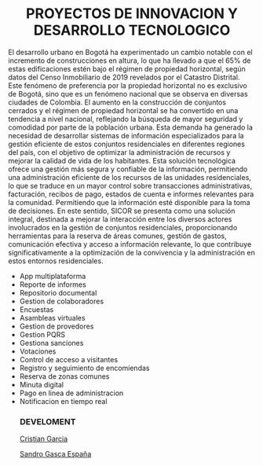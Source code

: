  <center><h1>PROYECTOS DE INNOVACION Y DESARROLLO TECNOLOGICO</h1></center>
<P>
El desarrollo urbano en Bogotá ha experimentado un cambio notable con el incremento de construcciones en altura, lo que ha llevado a que el 65% de estas edificaciones estén bajo el régimen de propiedad horizontal, según datos del Censo Inmobiliario de 2019 revelados por el Catastro Distrital. Este fenómeno de preferencia por la propiedad horizontal no es exclusivo de Bogotá, sino que es un fenómeno nacional que se observa en diversas ciudades de Colombia. El aumento en la construcción de conjuntos cerrados y el régimen de propiedad horizontal se ha convertido en una tendencia a nivel nacional, reflejando la búsqueda de mayor seguridad y comodidad por parte de la población urbana. Esta demanda ha generado la necesidad de desarrollar sistemas de información especializados para la gestión eficiente de estos conjuntos residenciales en diferentes regiones del país, con el objetivo de optimizar la administración de recursos y mejorar la calidad de vida de los habitantes. Esta solución tecnológica ofrece una gestión más segura y confiable de la información, permitiendo una administración eficiente de los recursos de las unidades residenciales, lo que se traduce en un mayor control sobre transacciones administrativas, facturación, recibos de pago, estados de cuenta e informes relevantes para la comunidad. Permitiendo que la información esté disponible para la toma de decisiones. En este sentido, SICOR se presenta como una solución integral, destinada a mejorar la interacción entre los diversos actores involucrados en la gestión de conjuntos residenciales, proporcionando herramientas para la reserva de áreas comunes, gestión de gastos, comunicación efectiva y acceso a información relevante, lo que contribuye significativamente a la optimización de la convivencia y la administración en estos entornos residenciales.
</P>

<ul>
  <li>App multiplataforma</li>
  <li>Reporte de informes</li>
  <li>Repositorio documental</li>
  <li>Gestion de colaboradores</li>
  <li>Encuestas</li>
  <li>Asambleas virtuales</li>
  <li>Gestion de provedores</li>
  <li>Gestion PQRS</li>
  <li>Gestiona sanciones</li>
  <li>Votaciones</li>
  <li>Control de acceso a visitantes</li>
  <li>Registro y seguimiento de encomiendas</li>
  <li>Reserva de zonas comunes</li>
  <li>Minuta digital</li>
  <li>Pago en linea de administracion</li>
  <li>Notificacion en tiempo real</li>
  
<h3>DEVELOMENT</h3>

[Cristian Garcia ](http://linkedin.com/in/cristian-garcia-5223bb1a9/)

[Sandro Gasca España](http://www.linkedin.com/in/sandro-gaes/)



